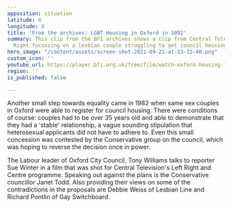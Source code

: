 ```yaml
---
apposition: situation
latitude: 0
longitude: 0
title: 'From the archives: LGBT Housing in Oxford in 1092'
summary: This clip from the BFI archives shows a clip from Central Television's Left
  Right focussing on a lesbian couple struggling to get council housing.
hero_image: "/content/assets/screen-shot-2021-09-21-at-13-32-40.png"
custom_icon: ''
youtube_url: https://player.bfi.org.uk/free/film/watch-oxford-housing-1982-online?fbclid=IwAR3eO8X-QuxmOiG7avbP8vLZs4xfzVe0Nzjjl87FBWzpwgQSVemx4fmd56U
region: ''
is_published: false

---
```

Another small step towards equality came in 1982 when same sex couples in Oxford were able to register for council housing. There were conditions of course: couples had to be over 35 years old and able to demonstrate that they had a 'stable' relationship, a vague sounding stipulation that heterosexual applicants did not have to adhere to. Even this small concession was contested by the Conservative group on the council, which was hoping to reverse the decision once in power.

The Labour leader of Oxford City Council, Tony Williams talks to reporter Sue Winter in a film that was shot for Central Television's Left Right and Centre programme. Speaking out against the plans is the Conservative councillor Janet Todd. Also providing their views on some of the contradictions in the proposals are Debbie Weiss of Lesbian Line and Richard Pontlin of Gay Switchboard.